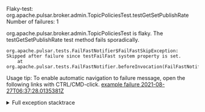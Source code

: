         
Flaky-test: org.apache.pulsar.broker.admin.TopicPoliciesTest.testGetSetPublishRate
Number of failures: 1

org.apache.pulsar.broker.admin.TopicPoliciesTest is flaky. The testGetSetPublishRate test method fails sporadically.

```
org.apache.pulsar.tests.FailFastNotifier$FailFastSkipException: Skipped after failure since testFailFast system property is set.
	at org.apache.pulsar.tests.FailFastNotifier.beforeInvocation(FailFastNotifier.java:88)

```

Usage tip: To enable automatic navigation to failure message, open the following links with CTRL/CMD-click.
[example failure 2021-08-27T06:37:28.0135381Z](https://github.com/apache/pulsar/runs/3440411059?check_suite_focus=true#step:9:1231)


<details>
<summary>Full exception stacktrace</summary>
<code><pre>
org.apache.pulsar.tests.FailFastNotifier$FailFastSkipException: Skipped after failure since testFailFast system property is set.
	at org.apache.pulsar.tests.FailFastNotifier.beforeInvocation(FailFastNotifier.java:88)

</pre></code>
</details>

